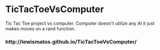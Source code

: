 # TicTacToeVsComputer
Tic Tac Toe project vs computer. Computer doesn't utilize any AI it just makes moves on a rand function.
<h3>http://lewismatos.github.io/TicTacToeVsComputer/</h3>
